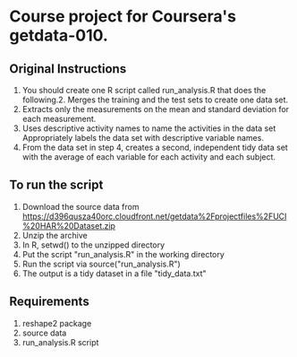 # Course project for Coursera's getdata-010.

## Original Instructions
1. You should create one R script called run_analysis.R that does the following.2. Merges the training and the test sets to create one data set.
3. Extracts only the measurements on the mean and standard deviation for each measurement.
4. Uses descriptive activity names to name the activities in the data set
Appropriately labels the data set with descriptive variable names. 
5. From the data set in step 4, creates a second, independent tidy data set with the average of each variable for each activity and each subject.

## To run the script
1. Download the source data from https://d396qusza40orc.cloudfront.net/getdata%2Fprojectfiles%2FUCI%20HAR%20Dataset.zip
2. Unzip the archive
3. In R, setwd() to the unzipped directory
4. Put the script "run_analysis.R" in the working directory
5. Run the script via source("run_analysis.R")
6. The output is a tidy dataset in a file "tidy_data.txt"

## Requirements
1. reshape2 package
2. source data
3. run_analysis.R script

